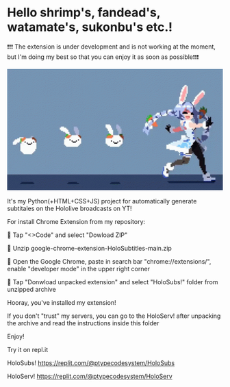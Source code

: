 # Hello shrimp's, fandead's, watamate's, sukonbu's etc.!

❗❗❗ The extension is under development and is not working at the moment, but I'm doing my best so that you can enjoy it as soon as possible❗❗❗

![Иллюстрация к проекту](HoloSubs!/hg/pekora(cover).gif)

It's my Python(+HTML+CSS+JS) project for automatically generate subtitales on the Hololive broadcasts on YT!

For install Chrome Extension from my repository:

🦐 Tap "<>Code" and select "Dowload ZIP"

🦋 Unzip google-chrome-extension-HoloSubtitles-main.zip

🐑 Open the Google Chrome, paste in search bar "chrome://extensions/", enable "developer mode" in the upper right corner

🦊 Tap "Donwload unpacked extension" and select "HoloSubs!" folder from unzipped archive

Hooray, you've installed my extension!

If you don't "trust" my servers, you can go to the HoloServ! after unpacking the archive and read the instructions inside this folder

Enjoy!


Try it on repl.it

HoloSubs!
https://replit.com/@ptypecodesystem/HoloSubs

HoloServ!
https://replit.com/@ptypecodesystem/HoloServ
